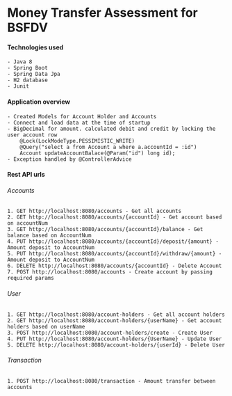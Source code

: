 # Money Transfer Assessment for BSFDV  

#### Technologies used
    - Java 8
    - Spring Boot
    - Spring Data Jpa
    - H2 database
    - Junit

#### Application overview
    - Created Models for Account Holder and Accounts
    - Connect and load data at the time of startup
    - BigDecimal for amount. calculated debit and credit by locking the user account row
        @Lock(LockModeType.PESSIMISTIC_WRITE)
        @Query("select a from Account a where a.accountId = :id")
        Account updateAccountBalace(@Param("id") long id);
    - Exception handled by @ControllerAdvice

#### Rest API urls
###### Accounts
    1. GET http://localhost:8080/accounts - Get all accounts
    2. GET http://localhost:8080/accounts/{accountId} - Get account based on accountNum
    3. GET http://localhost:8080/accounts/{accountId}/balance - Get balance based on AccountNum
    4. PUT http://localhost:8080/accounts/{accountId}/deposit/{amount} - Amount deposit to AccountNum
    5. PUT http://localhost:8080/accounts/{accountId}/withdraw/{amount} - Amount deposit to AccountNum
    6. DELETE http://localhost:8080/accounts/{accountId} - Delete Account
    7. POST http://localhost:8080/accounts - Create account by passing required params
###### User
    1. GET http://localhost:8080/account-holders - Get all account holders
    2. GET http://localhost:8080/account-holders/{userName} - Get account holders based on userName
    3. POST http://localhost:8080/account-holders/create - Create User
    4. PUT http://localhost:8080/account-holders/{UserName} - Update User
    5. DELETE http://localhost:8080/account-holders/{userId} - Delete User
###### Transaction
    1. POST http://localhost:8080/transaction - Amount transfer between accounts

 